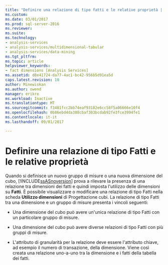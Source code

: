 ```yaml
---
title: "Definire una relazione di tipo fatti e le relative proprietà | Documenti Microsoft"
ms.custom: 
ms.date: 03/01/2017
ms.prod: sql-server-2016
ms.reviewer: 
ms.suite: 
ms.technology:
- analysis-services
- analysis-services/multidimensional-tabular
- analysis-services/data-mining
ms.tgt_pltfrm: 
ms.topic: article
helpviewer_keywords:
- fact dimensions [Analysis Services]
ms.assetid: d8e41724-da77-4ac1-bc42-956b5d91ea5d
caps.latest.revision: 10
author: Minewiskan
ms.author: owend
manager: erikre
ms.workload: Inactive
ms.translationtype: MT
ms.sourcegitcommit: f3481fcc2bb74eaf93182e6cc58f5a06666e10f4
ms.openlocfilehash: 0b86ebd4da388cbaf303bcdab92fe3fce3994fe1
ms.contentlocale: it-it
ms.lasthandoff: 09/01/2017

---
```

# <a name="define-a-fact-relationship-and-fact-relationship-properties"></a>Definire una relazione di tipo Fatti e le relative proprietà
  Quando si definisce un nuovo gruppo di misure o una nuova dimensione del cubo, [!INCLUDE[ssASnoversion](../../includes/ssasnoversion-md.md)] prova a rilevare la presenza di una relazione tra dimensioni dei fatti e quindi imposta l'utilizzo delle dimensioni su **Fatti**. È possibile visualizzare o modificare una relazione di tipo Fatti nella scheda **Utilizzo dimensioni** di Progettazione cubi. La relazione di tipo Fatti tra una dimensione e un gruppo di misure presenta i vincoli seguenti:  
  
-   Una dimensione del cubo può avere un'unica relazione di tipo Fatti con un particolare gruppo di misure.  
  
-   Una dimensione del cubo può avere diverse relazioni di tipo Fatti con più gruppi di misure.  
  
-   L'attributo di granularità per la relazione deve essere l'attributo chiave, ad esempio il numero di transazione, della dimensione. Viene così creata una relazione uno-a-uno tra la dimensione e i fatti della tabella dei fatti.  
  
  

